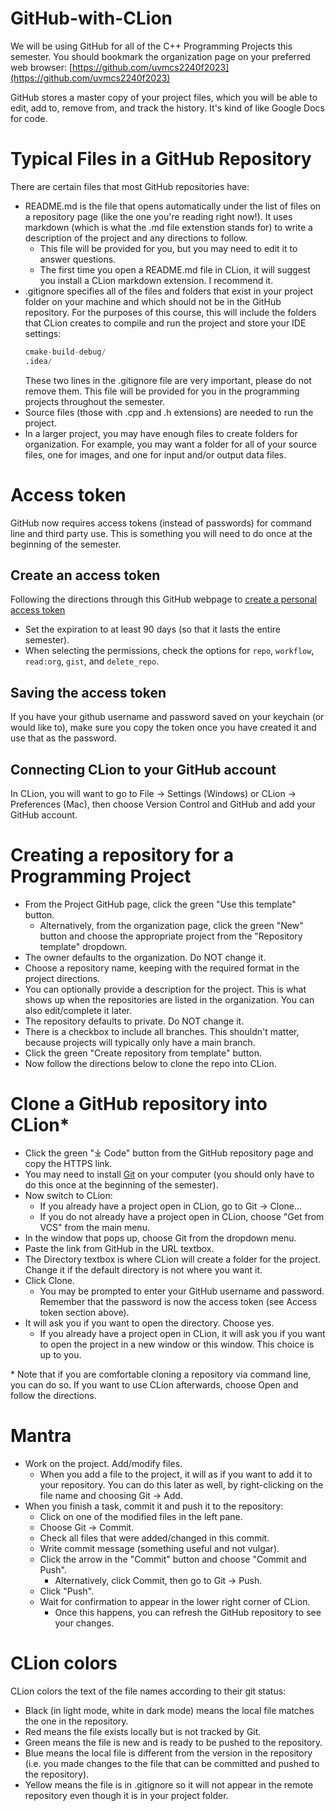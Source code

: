 # GitHub-with-CLion
We will be using GitHub for all of the C++ Programming Projects this semester. You should bookmark the organization page on your preferred web browser: [https://github.com/uvmcs2240f2023](https://github.com/uvmcs2240f2023)

GitHub stores a master copy of your project files, which you will be able to edit, add to, remove from, and track the history. It's kind of like Google Docs for code.

# Typical Files in a GitHub Repository
There are certain files that most GitHub repositories have:
* README.md is the file that opens automatically under the list of files on a repository page (like the one you're reading right now!). It uses markdown (which is what the .md file extenstion stands for) to write a description of the project and any directions to follow.
    * This file will be provided for you, but you may need to edit it to answer questions.
    * The first time you open a README.md file in CLion, it will suggest you install a CLion markdown extension. I recommend it.
* .gitignore specifies all of the files and folders that exist in your project folder on your machine and which should not be in the GitHub repository. For the purposes of this course, this will include the folders that CLion creates to compile and run the project and store your IDE settings:
    ```asm
    cmake-build-debug/
    .idea/
    ```
  These two lines in the .gitignore file are very important, please do not remove them. This file will be provided for you in the programming projects throughout the semester.
* Source files (those with .cpp and .h extensions) are needed to run the project.
* In a larger project, you may have enough files to create folders for organization. For example, you may want a folder for all of your source files, one for images, and one for input and/or output data files.

# Access token
GitHub now requires access tokens (instead of passwords) for command line and third party use. This is something you will need to do once at the beginning of the semester.
## Create an access token
Following the directions through this GitHub webpage to [create a personal access token](https://docs.github.com/en/github/authenticating-to-github/keeping-your-account-and-data-secure/creating-a-personal-access-token)
* Set the expiration to at least 90 days (so that it lasts the entire semester).
* When selecting the permissions, check the options for `repo`, `workflow`, `read:org`, `gist`, and `delete_repo`.

## Saving the access token
If you have your github username and password saved on your keychain (or would like to), make sure you copy the token once you have created it and use that as the password.

## Connecting CLion to your GitHub account
In CLion, you will want to go to File -> Settings (Windows) or CLion -> Preferences (Mac), then choose Version Control and GitHub and add your GitHub account.

# Creating a repository for a Programming Project
* From the Project GitHub page, click the green "Use this template" button.
    * Alternatively, from the organization page, click the green "New" button and choose the appropriate project from the "Repository template" dropdown.
* The owner defaults to the organization. Do NOT change it.
* Choose a repository name, keeping with the required format in the  project directions.
* You can optionally provide a description for the project. This is what shows up when the repositories are listed in the organization. You can also edit/complete it later.
* The repository defaults to private. Do NOT change it.
* There is a checkbox to include all branches. This shouldn't matter, because projects will typically only have a main branch.
* Click the green "Create repository from template" button.
* Now follow the directions below to clone the repo into CLion.

# Clone a GitHub repository into CLion*
* Click the green "⤓ Code" button from the GitHub repository page and copy the HTTPS link.
* You may need to install [Git](https://git-scm.com/downloads) on your computer (you should only have to do this once at the beginning of the semester).
* Now switch to CLion:
    * If you already have a project open in CLion, go to Git -> Clone...
    * If you do not already have a project open in CLion, choose "Get from VCS" from the main menu.
* In the window that pops up, choose Git from the dropdown menu.
* Paste the link from GitHub in the URL textbox.
* The Directory textbox is where CLion will create a folder for the project. Change it if the default directory is not where you want it.
* Click Clone.
    * You may be prompted to enter your GitHub username and password. Remember that the password is now the access token (see Access token section above).
* It will ask you if you want to open the directory. Choose yes.
    * If you already have a project open in CLion, it will ask you if you want to open the project in a new window or this window. This choice is up to you.

\* Note that if you are comfortable cloning a repository via command line, you can do so. If you want to use CLion afterwards, choose Open and follow the directions.

# Mantra
* Work on the project. Add/modify files.
    * When you add a file to the project, it will as if you want to add it to your repository. You can do this later as well, by right-clicking on the file name and choosing Git -> Add.
* When you finish a task, commit it and push it to the repository:
    * Click on one of the modified files in the left pane.
    * Choose Git -> Commit.
    * Check all files that were added/changed in this commit.
    * Write commit message (something useful and not vulgar).
    * Click the arrow in the "Commit" button and choose "Commit and Push".
        * Alternatively, click Commit, then go to Git -> Push.
    * Click "Push".
    * Wait for confirmation to appear in the lower right corner of CLion.
        * Once this happens, you can refresh the GitHub repository to see your changes.
    
# CLion colors
CLion colors the text of the file names according to their git status:
* Black (in light mode, white in dark mode) means the local file matches the one in the repository.
* Red means the file exists locally but is not tracked by Git.
* Green means the file is new and is ready to be pushed to the repository.
* Blue means the local file is different from the version in the repository (i.e. you made changes to the file that can be committed and pushed to the repository).
* Yellow means the file is in .gitignore so it will not appear in the remote repository even though it is in your project folder.
